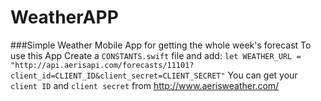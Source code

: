 # WeatherAPP
###Simple Weather Mobile App for getting the whole week's forecast
To use this App Create a `CONSTANTS.swift` file and add:
`let WEATHER_URL = "http://api.aerisapi.com/forecasts/11101?client_id=CLIENT_ID&client_secret=CLIENT_SECRET"`
You can get your `client ID` and `client secret` from http://www.aerisweather.com/
